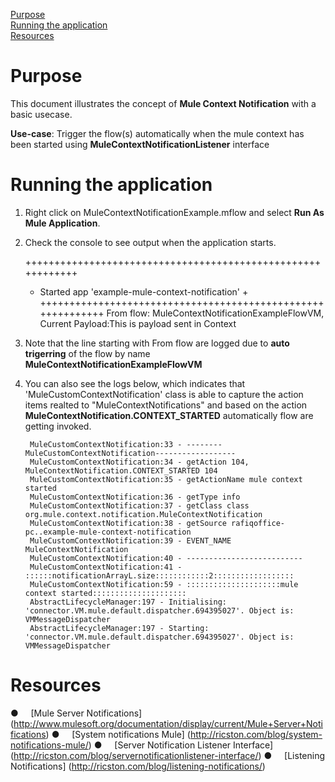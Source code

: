 [Purpose](#purpose)  
[Running the application](#running-the-application)  
[Resources](#resources)

Purpose
===========

This document illustrates the concept of **Mule Context Notification** with a basic usecase.


**Use-case**: Trigger the flow(s) automatically when the mule context has been started using **MuleContextNotificationListener** interface

Running the application
=======================

1. Right click on MuleContextNotificationExample.mflow and select **Run As Mule Application**.
2. Check the console to see output when the application starts.

	++++++++++++++++++++++++++++++++++++++++++++++++++++++++++++
	+ Started app 'example-mule-context-notification'          +
	++++++++++++++++++++++++++++++++++++++++++++++++++++++++++++
	From flow: MuleContextNotificationExampleFlowVM, Current Payload:This is payload sent in Context

3. Note that the line starting with From flow are logged due to **auto trigerring** of the flow by name **MuleContextNotificationExampleFlowVM**

4. You can also see the logs below, which indicates that 'MuleCustomContextNotification' class is able to capture the action items realted to "MuleContextNotifications" 
	and based on the action **MuleContextNotification.CONTEXT_STARTED** automatically flow are getting invoked.

		MuleCustomContextNotification:33 - --------MuleCustomContextNotification------------------
		MuleCustomContextNotification:34 - getAction 104, MuleContextNotification.CONTEXT_STARTED 104
		MuleCustomContextNotification:35 - getActionName mule context started
		MuleCustomContextNotification:36 - getType info
		MuleCustomContextNotification:37 - getClass class org.mule.context.notification.MuleContextNotification
		MuleCustomContextNotification:38 - getSource rafiqoffice-pc..example-mule-context-notification
		MuleCustomContextNotification:39 - EVENT_NAME MuleContextNotification
		MuleCustomContextNotification:40 - --------------------------
		MuleCustomContextNotification:41 - ::::::notificationArrayL.size::::::::::::2::::::::::::::::::
		MuleCustomContextNotification:59 - :::::::::::::::::::::mule context started:::::::::::::::::::::
		AbstractLifecycleManager:197 - Initialising: 'connector.VM.mule.default.dispatcher.694395027'. Object is: VMMessageDispatcher
		AbstractLifecycleManager:197 - Starting: 'connector.VM.mule.default.dispatcher.694395027'. Object is: VMMessageDispatcher

Resources
===========

●     [Mule Server Notifications] (http://www.mulesoft.org/documentation/display/current/Mule+Server+Notifications)
●     [System notifications Mule] (http://ricston.com/blog/system-notifications-mule/)
●     [Server Notification Listener Interface] (http://ricston.com/blog/servernotificationlistener-interface/)
●     [Listening Notifications] (http://ricston.com/blog/listening-notifications/)


